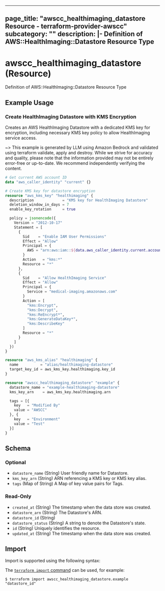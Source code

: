 
---
page_title: "awscc_healthimaging_datastore Resource - terraform-provider-awscc"
subcategory: ""
description: |-
  Definition of AWS::HealthImaging::Datastore Resource Type
---

# awscc_healthimaging_datastore (Resource)

Definition of AWS::HealthImaging::Datastore Resource Type

## Example Usage

### Create HealthImaging Datastore with KMS Encryption

Creates an AWS HealthImaging Datastore with a dedicated KMS key for encryption, including necessary KMS key policy to allow HealthImaging service access.

~> This example is generated by LLM using Amazon Bedrock and validated using terraform validate, apply and destroy. While we strive for accuracy and quality, please note that the information provided may not be entirely error-free or up-to-date. We recommend independently verifying the content.

```terraform
# Get current AWS account ID
data "aws_caller_identity" "current" {}

# Create KMS key for datastore encryption
resource "aws_kms_key" "healthimaging" {
  description             = "KMS key for HealthImaging Datastore"
  deletion_window_in_days = 7
  enable_key_rotation     = true

  policy = jsonencode({
    Version = "2012-10-17"
    Statement = [
      {
        Sid    = "Enable IAM User Permissions"
        Effect = "Allow"
        Principal = {
          AWS = "arn:aws:iam::${data.aws_caller_identity.current.account_id}:root"
        }
        Action   = "kms:*"
        Resource = "*"
      },
      {
        Sid    = "Allow HealthImaging Service"
        Effect = "Allow"
        Principal = {
          Service = "medical-imaging.amazonaws.com"
        }
        Action = [
          "kms:Encrypt",
          "kms:Decrypt",
          "kms:ReEncrypt*",
          "kms:GenerateDataKey*",
          "kms:DescribeKey"
        ]
        Resource = "*"
      }
    ]
  })
}

resource "aws_kms_alias" "healthimaging" {
  name          = "alias/healthimaging-datastore"
  target_key_id = aws_kms_key.healthimaging.key_id
}

resource "awscc_healthimaging_datastore" "example" {
  datastore_name = "example-healthimaging-datastore"
  kms_key_arn    = aws_kms_key.healthimaging.arn

  tags = [{
    key   = "Modified By"
    value = "AWSCC"
  }, {
    key   = "Environment"
    value = "Test"
  }]
}
```

<!-- schema generated by tfplugindocs -->
## Schema

### Optional

- `datastore_name` (String) User friendly name for Datastore.
- `kms_key_arn` (String) ARN referencing a KMS key or KMS key alias.
- `tags` (Map of String) A Map of key value pairs for Tags.

### Read-Only

- `created_at` (String) The timestamp when the data store was created.
- `datastore_arn` (String) The Datastore's ARN.
- `datastore_id` (String)
- `datastore_status` (String) A string to denote the Datastore's state.
- `id` (String) Uniquely identifies the resource.
- `updated_at` (String) The timestamp when the data store was created.

## Import

Import is supported using the following syntax:

The [`terraform import` command](https://developer.hashicorp.com/terraform/cli/commands/import) can be used, for example:

```shell
$ terraform import awscc_healthimaging_datastore.example "datastore_id"
```
